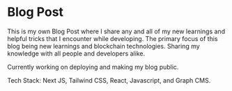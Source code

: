 # Blog Post

This is my own Blog Post where I share any and all of my new learnings and helpful tricks that I encounter while developing. The primary focus of this blog being new learnings and blockchain technologies. Sharing my knowledge with all people and developers alike.

Currently working on deploying and making my blog public.

Tech Stack: Next JS, Tailwind CSS, React, Javascript, and Graph CMS.

